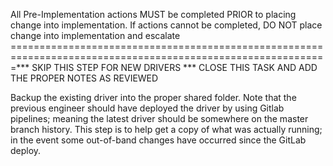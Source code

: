 All Pre-Implementation actions MUST be completed PRIOR to placing change into implementation.  If actions cannot be completed, DO NOT place change into implementation and escalate 
=============================================================================================================*** SKIP THIS STEP FOR NEW DRIVERS
*** CLOSE THIS TASK AND ADD THE PROPER NOTES AS REVIEWED 

Backup the existing driver into the proper shared folder. Note that the previous engineer should have deployed the driver by using Gitlab pipelines; meaning the latest driver should be somewhere on the master branch history. This step is to help get a copy of what was actually running; in the event some out-of-band changes have occurred since the GitLab deploy.

